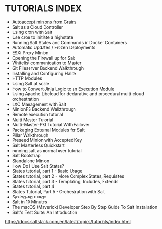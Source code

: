 # TUTORIALS INDEX

- [Autoaccept minions from Grains](https://github.com/watermelonbig/SaltStack-Chinese-ManualBook/tree/master/chapter05/05-8-1.Autoaccept-Minions-From-Grains.md)
- Salt as a Cloud Controller
- Using cron with Salt
- Use cron to initiate a highstate
- Running Salt States and Commands in Docker Containers
- Automatic Updates / Frozen Deployments
- ESXi Proxy Minion
- Opening the Firewall up for Salt
- Whitelist communication to Master
- Git Fileserver Backend Walkthrough
- Installing and Configuring Halite
- HTTP Modules
- Using Salt at scale
- How to Convert Jinja Logic to an Execution Module
- Using Apache Libcloud for declarative and procedural multi-cloud orchestration
- LXC Management with Salt
- MinionFS Backend Walkthrough
- Remote execution tutorial
- Multi Master Tutorial
- Multi-Master-PKI Tutorial With Failover
- Packaging External Modules for Salt
- Pillar Walkthrough
- Preseed Minion with Accepted Key
- Salt Masterless Quickstart
- running salt as normal user tutorial
- Salt Bootstrap
- Standalone Minion
- How Do I Use Salt States?
- States tutorial, part 1 - Basic Usage
- States tutorial, part 2 - More Complex States, Requisites
- States tutorial, part 3 - Templating, Includes, Extends
- States tutorial, part 4
- States Tutorial, Part 5 - Orchestration with Salt
- Syslog-ng usage
- Salt in 10 Minutes
- The macOS (Maverick) Developer Step By Step Guide To Salt Installation
- Salt's Test Suite: An Introduction


https://docs.saltstack.com/en/latest/topics/tutorials/index.html
